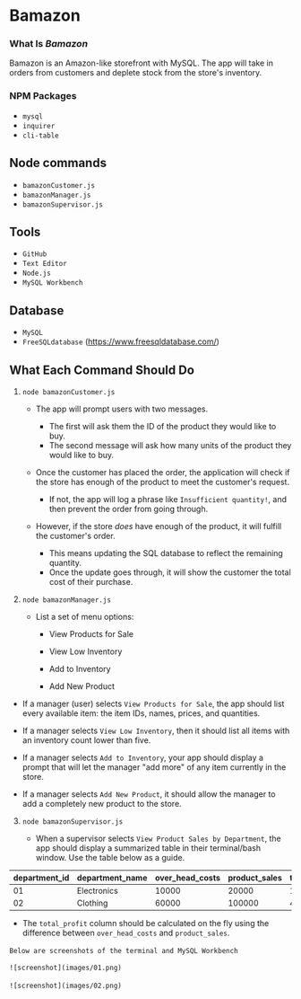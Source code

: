 # Bamazon

### What Is *Bamazon*

 Bamazon is an Amazon-like storefront with MySQL.
 The app will take in orders from customers and deplete stock from the store's inventory. 

 ### NPM Packages
 
 * `mysql`
 * `inquirer`
 * `cli-table`

## Node commands

  * `bamazonCustomer.js`
  * `bamazonManager.js`
  * `bamazonSupervisor.js`

  ## Tools

  * `GitHub`
  * `Text Editor`
  * `Node.js`
  * `MySQL Workbench`

  ## Database
  
  * `MySQL`
  * `FreeSQLdatabase` (https://www.freesqldatabase.com/)

 
## What Each Command Should Do

1. `node bamazonCustomer.js`

   * The app will prompt users with two messages.

      * The first will ask them the ID of the product they would like to buy.
      * The second message will ask how many units of the product they would like to buy.

   * Once the customer has placed the order, the application will check if the store has enough of the product to meet the customer's request.

      * If not, the app will log a phrase like `Insufficient quantity!`, and then prevent the order from going through.

   * However, if the store _does_ have enough of the product, it will fulfill the customer's order.

      * This means updating the SQL database to reflect the remaining quantity.
      * Once the update goes through, it will show the customer the total cost of their purchase.

2. `node bamazonManager.js`

   * List a set of menu options:

      * View Products for Sale
    
      * View Low Inventory
     
      * Add to Inventory
    
      * Add New Product

  * If a manager (user) selects `View Products for Sale`, the app should list every available item: the item IDs, names, prices, and quantities.

  * If a manager selects `View Low Inventory`, then it should list all items with an inventory count lower than five.

  * If a manager selects `Add to Inventory`, your app should display a prompt that will let the manager "add more" of any item currently in the store.

  * If a manager selects `Add New Product`, it should allow the manager to add a completely new product to the store.


3. `node bamazonSupervisor.js`

   * When a supervisor selects `View Product Sales by Department`, the app should display a summarized table in their terminal/bash window. Use the table below as a guide.


| department_id | department_name | over_head_costs | product_sales | total_profit |
| ------------- | --------------- | --------------- | ------------- | ------------ |
| 01            | Electronics     | 10000           | 20000         | 10000        |
| 02            | Clothing        | 60000           | 100000        | 40000        |

  

   * The `total_profit` column should be calculated on the fly using the difference between `over_head_costs` and `product_sales`. 




  `Below are screenshots of the terminal and MySQL Workbench`

    ![screenshot](images/01.png)

    ![screenshot](images/02.png)

